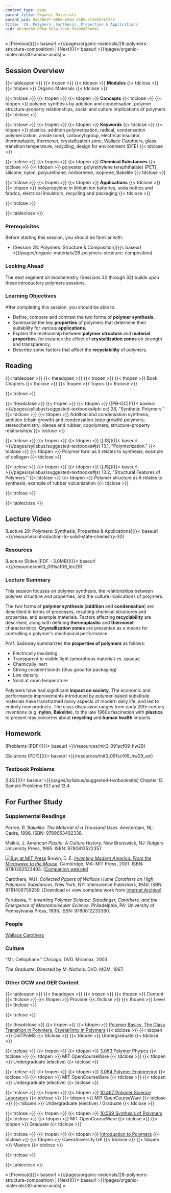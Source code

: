 ```yaml
---
content_type: page
parent_title: Organic Materials
parent_uid: 0ab5962f-08b0-e5dd-2488-7c3659767245
title: '29. Polymers: Synthesis, Properties & Applications'
uid: ab1dea66-95b4-5d1a-3cc8-9fa06d9ba941
---
```


« [Previous]({{< baseurl >}}/pages/organic-materials/28-polymers-structure-composition) | [Next]({{< baseurl >}}/pages/organic-materials/30-amino-acids) »

Session Overview
----------------

{{< tableopen >}}
{{< tropen >}}
{{< tdopen >}}
**Modules**
{{< tdclose >}}
{{< tdopen >}}
Organic Materials
{{< tdclose >}}

{{< trclose >}}
{{< tropen >}}
{{< tdopen >}}
**Concepts**
{{< tdclose >}}
{{< tdopen >}}
polymer synthesis by addition and condensation, polymer structure-property relationships, social and culture implications of polymers
{{< tdclose >}}

{{< trclose >}}
{{< tropen >}}
{{< tdopen >}}
**Keywords**
{{< tdclose >}}
{{< tdopen >}}
plastics, addition polymerization, radical, condensation polymerization, amide bond, carbonyl group, electrical insulator, thermoplastic, thermoset, crystallization zone, Wallace Carothers, glass transition temperature, recycling, design for environment (DFE)
{{< tdclose >}}

{{< trclose >}}
{{< tropen >}}
{{< tdopen >}}
**Chemical Substances**
{{< tdclose >}}
{{< tdopen >}}
polyester, poly(ethylene terephthalate) (PET), silicone, nylon, polyurethane, norbornene, isoprene, Bakelite
{{< tdclose >}}

{{< trclose >}}
{{< tropen >}}
{{< tdopen >}}
**Applications**
{{< tdclose >}}
{{< tdopen >}}
polypropylene in lithium ion batteries, soda bottles and fabrics, electrical insulators, recycling and packaging
{{< tdclose >}}

{{< trclose >}}

{{< tableclose >}}

### Prerequisites

Before starting this session, you should be familiar with:

*   [Session 28: Polymers: Structure & Composition]({{< baseurl >}}/pages/organic-materials/28-polymers-structure-composition)

### Looking Ahead

The next segment on biochemistry (Sessions 30 through 32) builds upon these introductory polymers sessions.

### Learning Objectives

After completing this session, you should be able to:

*   Define, compare and contrast the two forms of **polymer synthesis.**
*   Summarize the key **properties** of polymers that determine their suitability for various **applications.**
*   Explain the relationship between **polymer structure** and **material properties**, for instance the effect of **crystallization zones** on strength and transparency.
*   Describe some factors that affect the **recyclability** of polymers.

Reading
-------

{{< tableopen >}}
{{< theadopen >}}
{{< tropen >}}
{{< thopen >}}
Book Chapters
{{< thclose >}}
{{< thopen >}}
Topics
{{< thclose >}}

{{< trclose >}}

{{< theadclose >}}
{{< tropen >}}
{{< tdopen >}}
[\[PB-OC\]]({{< baseurl >}}/pages/syllabus/suggested-textbooks#pb-oc) 28, "Synthetic Polymers."
{{< tdclose >}}
{{< tdopen >}}
Addition and condensation synthesis; addition (chain growth) and condensation (step growth) polymers; stereochemistry; dienes and rubber; copolymers; structure-property relationships
{{< tdclose >}}

{{< trclose >}}
{{< tropen >}}
{{< tdopen >}}
[\[JS\]]({{< baseurl >}}/pages/syllabus/suggested-textbooks#js) 13.1, "Polymerization."
{{< tdclose >}}
{{< tdopen >}}
Polymer form as it relates to synthesis; example of collagen
{{< tdclose >}}

{{< trclose >}}
{{< tropen >}}
{{< tdopen >}}
[\[JS\]]({{< baseurl >}}/pages/syllabus/suggested-textbooks#js) 13.2, "Structural Features of Polymers."
{{< tdclose >}}
{{< tdopen >}}
Polymer structure as it relates to synthesis; example of rubber vulcanization
{{< tdclose >}}

{{< trclose >}}

{{< tableclose >}}

Lecture Video
-------------

[Lecture 29: Polymers: Synthesis, Properties & Applications]({{< baseurl >}}/resources/introduction-to-solid-state-chemistry-30)

### Resources

[Lecture Slides (PDF - 3.0MB)]({{< baseurl >}}/resources/mit3_091scf09_lec29)

### Lecture Summary

This session focuses on polymer synthesis, the relationships between polymer structure and properties, and the culture implications of polymers.

The two forms of **polymer synthesis** (**addition** and **condensation**) are described in terms of processes, resulting chemical structures and properties, and example materials. Factors affecting **recyclability** are described, along with defining **thermoplastic** and **thermoset** characteristics. **Crystallization zones** are presented as a means for controlling a polymer's mechanical performance.

Prof. Sadoway summarizes the **properties of polymers** as follows:

*   Electrically insulating
*   Transparent to visible light (amorphous material) vs. opaque
*   Chemically inert
*   Strong covalent bonds (thus good for packaging)
*   Low density
*   Solid at room temperature

Polymers have had significant **impact on society**. The economic and performance improvements introduced by polymer-based substitute materials have transformed many aspects of modern daily life, and led to entirely new products. The class discussion ranges from early 20th century inventions (e.g. **nylon**, **Bakelite**), to the late 1960s fascination with **plastics**, to present-day concerns about **recycling** and **human health** impacts.

Homework
--------

[Problems (PDF)]({{< baseurl >}}/resources/mit3_091scf09_hw29)

[Solutions (PDF)]({{< baseurl >}}/resources/mit3_091scf09_hw29_sol)

### Textbook Problems

[\[JS\]]({{< baseurl >}}/pages/syllabus/suggested-textbooks#js) Chapter 13, Sample Problems 13.1 and 13.4

For Further Study
-----------------

### Supplemental Readings

Perree, R. _Bakelite: The Material of a Thousand Uses._ Amsterdam, NL: Cadre, 1996. ISBN: 9789053492338.

Meikle, J. _American Plastic: A Culture History._ New Brunswick, NJ: Rutgers University Press, 1995. ISBN: 9780813522357.

[![Buy at MIT Press](/images/mp_logo.gif)](https://mitpress.mit.edu/9780262523493) Brown, D. E. [_Inventing Modern America: From the Microwave to the Mouse_](https://mitpress.mit.edu/9780262523493). Cambridge, MA: MIT Press, 2001. ISBN: 9780262523493. \[[Companion website](http://web.mit.edu/invent/www/ima/)\]

Carothers, W.H. _Collected Papers of Wallace Hume Carothers on High Polymeric Substances_. New York, NY: Interscience Publishers, 1940. ISBN: 9781406759259. \[Download or view complete work from [Internet Archive](http://www.archive.org/details/collectedpaperso031072mbp)\]

Furukawa, Y. _Inventing Polymer Science: Staudinger, Carothers, and the Emergence of Macromolecular Science_. Philadelphia, PA: University of Pennsylvania Press, 1998. ISBN: 9780812233360.

### People

[Wallace Carothers](http://en.wikipedia.org/wiki/Wallace_Carothers)

### Culture

"Mr. Cellophane." _Chicago_. DVD. Miramax, 2003.

_The Graduate_. Directed by M. Nichols. DVD. MGM, 1967.

### Other OCW and OER Content

{{< tableopen >}}
{{< theadopen >}}
{{< tropen >}}
{{< thopen >}}
Content
{{< thclose >}}
{{< thopen >}}
Provider
{{< thclose >}}
{{< thopen >}}
Level
{{< thclose >}}

{{< trclose >}}

{{< theadclose >}}
{{< tropen >}}
{{< tdopen >}}
[Polymer Basics](http://www.doitpoms.ac.uk/tlplib/polymerbasics/index.php), [The Glass Transition in Polymers](http://www.doitpoms.ac.uk/tlplib/glass-transition/index.php), [Crystallinity in Polymers](http://www.doitpoms.ac.uk/tlplib/polymers/index.php)
{{< tdclose >}}
{{< tdopen >}}
DoITPoMS
{{< tdclose >}}
{{< tdopen >}}
Undergraduate
{{< tdclose >}}

{{< trclose >}}
{{< tropen >}}
{{< tdopen >}}
[3.063 Polymer Physics](/courses/3-063-polymer-physics-spring-2007)
{{< tdclose >}}
{{< tdopen >}}
MIT OpenCourseWare
{{< tdclose >}}
{{< tdopen >}}
Undergraduate (elective)
{{< tdclose >}}

{{< trclose >}}
{{< tropen >}}
{{< tdopen >}}
[3.064 Polymer Engineering](/courses/3-064-polymer-engineering-fall-2003)
{{< tdclose >}}
{{< tdopen >}}
MIT OpenCourseWare
{{< tdclose >}}
{{< tdopen >}}
Undergraduate (elective)
{{< tdclose >}}

{{< trclose >}}
{{< tropen >}}
{{< tdopen >}}
[10.467 Polymer Science Laboratory](/courses/10-467-polymer-science-laboratory-fall-2005)
{{< tdclose >}}
{{< tdopen >}}
MIT OpenCourseWare
{{< tdclose >}}
{{< tdopen >}}
Undergraduate (elective) / Graduate
{{< tdclose >}}

{{< trclose >}}
{{< tropen >}}
{{< tdopen >}}
[10.569 Synthesis of Polymers](/courses/10-569-synthesis-of-polymers-fall-2006)
{{< tdclose >}}
{{< tdopen >}}
MIT OpenCourseWare
{{< tdclose >}}
{{< tdopen >}}
Graduate
{{< tdclose >}}

{{< trclose >}}
{{< tropen >}}
{{< tdopen >}}
[Introduction to Polymers](http://openlearn.open.ac.uk/mod/oucontent/view.php?id=397829)
{{< tdclose >}}
{{< tdopen >}}
OpenUniversity UK
{{< tdclose >}}
{{< tdopen >}}
Masters
{{< tdclose >}}

{{< trclose >}}

{{< tableclose >}}

« [Previous]({{< baseurl >}}/pages/organic-materials/28-polymers-structure-composition) | [Next]({{< baseurl >}}/pages/organic-materials/30-amino-acids) »